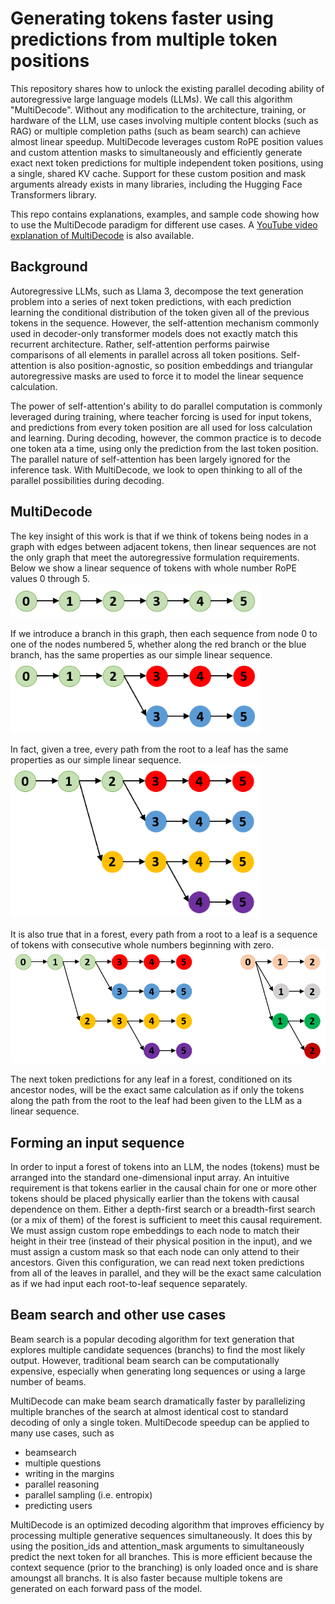 # Generating tokens faster using predictions from multiple token positions

This repository shares how to unlock the existing parallel decoding ability of autoregressive large language models (LLMs).
We call this algorithm "MultiDecode".
Without any modification to the architecture, training, or hardware of the LLM, use cases involving multiple content blocks (such as RAG)
or multiple completion paths (such as beam search) can achieve almost linear speedup.
MultiDecode leverages custom RoPE position values and custom attention masks 
to simultaneously and efficiently generate exact next token predictions for multiple independent token positions, using a single, shared KV cache.
Support for these custom position and mask arguments already exists in many libraries, including the Hugging Face Transformers library.

This repo contains explanations, examples, and sample code showing how to use the MultiDecode paradigm for different use cases. 
A [YouTube video explanation of MultiDecode](https://youtu.be/9ld43ZYKzeI) is also available.

## Background

Autoregressive LLMs, such as Llama 3, decompose the text generation problem into a series of next token predictions,
with each prediction learning the conditional distribution of the token given all of the previous tokens in the sequence.
However, the self-attention mechanism commonly used in decoder-only transformer models does not exactly match this recurrent architecture.
Rather, self-attention performs pairwise comparisons of all elements in parallel across all token positions.
Self-attention is also position-agnostic, 
so position embeddings and triangular autoregressive masks are used to force it to model the linear sequence calculation.

The power of self-attention's ability to do parallel computation is commonly leveraged during training,
where teacher forcing is used for input tokens, and predictions from every token position are all used for loss calculation and learning.
During decoding, however, the common practice is to decode one token ata a time,
using only the prediction from the last token position.
The parallel nature of self-attention has been largely ignored for the inference task.
With MultiDecode, we look to open thinking to all of the parallel possibilities during decoding.

## MultiDecode

The key insight of this work is that if we think of tokens being nodes in a graph with edges between adjacent tokens,
then linear sequences are not the only graph that meet the autoregressive formulation requirements.
Below we show a linear sequence of tokens with whole number RoPE values 0 through 5. \
<img src="assets/images/sequence.png?raw=true" width="400">

If we introduce a branch in this graph, then each sequence from node 0 to one of the nodes numbered 5,
whether along the red branch or the blue branch, has the same properties as our simple linear sequence. \
<img src="assets/images/branch.png?raw=true" width="400">

In fact, given a tree, every path from the root to a leaf has the same properties as our simple linear sequence. \
<img src="assets/images/tree.png?raw=true" width="400">

It is also true that in a forest, every path from a root to a leaf is a sequence of tokens with consecutive whole numbers beginning with zero. \
<img src="assets/images/forest.png?raw=true" width="680">

The next token predictions for any leaf in a forest, conditioned on its ancestor nodes, will be the exact same calculation as if
only the tokens along the path from the root to the leaf had been given to the LLM as a linear sequence.

## Forming an input sequence

In order to input a forest of tokens into an LLM, the nodes (tokens) must be arranged into the standard one-dimensional input array.
An intuitive requirement is that tokens earlier in the causal chain for one or more other tokens 
should be placed physically earlier than the tokens with causal dependence on them.
Either a depth-first search or a breadth-first search (or a mix of them) of the forest is sufficient to meet this causal requirement.
We must assign custom rope embeddings to each node to match their height in their tree (instead of their physical position in the input),
and we must assign a custom mask so that each node can only attend to their ancestors.
Given this configuration, we can read next token predictions from all of the leaves in parallel, 
and they will be the exact same calculation as if we had input each root-to-leaf sequence separately.

## Beam search and other use cases

Beam search is a popular decoding algorithm for text generation that explores multiple candidate sequences (branchs) to find the most likely output. However, traditional beam search can be computationally expensive, especially when generating long sequences or using a large number of beams.

MultiDecode can make beam search dramatically faster by parallelizing multiple branches of the search at almost identical cost to standard decoding of only a single token.
MultiDecode speedup can be applied to many use cases, such as 
- beamsearch 
- multiple questions 
- writing in the margins
- parallel reasoning
- parallel sampling (i.e. entropix)
- predicting users 

MultiDecode is an optimized decoding algorithm that improves efficiency by processing multiple generative sequences simultaneously.  It does this by using the position_ids and attention_mask arguments to simultaneously predict the next token for all branches.  This is more efficient because the context sequence (prior to the branching) is only loaded once and is share amoungst all branchs. It is also faster because multiple tokens are generated on each forward pass of the model.

